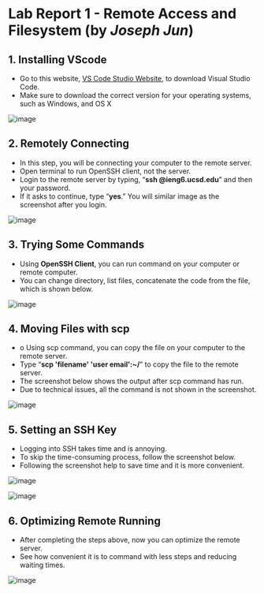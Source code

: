 # Lab Report 1 - Remote Access and Filesystem (by _Joseph Jun_)

## 1. Installing VScode

* Go to this website, [VS Code Studio Website](URL 'https://code.visualstudio.com/'), to download Visual Studio Code. 
* Make sure to download the correct version for your operating systems, such as Windows, and OS X

![image](https://user-images.githubusercontent.com/54129361/193386141-04868c3d-c993-4b45-b4b0-5d51344782ef.png)

## 2. Remotely Connecting
* In this step, you will be connecting your computer to the remote server. 
* Open terminal to run OpenSSH client, not the server. 
* Login to the remote server by typing, “**ssh <ucsd username>@ieng6.ucsd.edu**” and then your password. 
* If it asks to continue, type “**yes**.” You will similar image as the screenshot after you login.

![image](https://user-images.githubusercontent.com/54129361/193386145-b7a72951-a6a4-409d-8b27-910f47a3cbbe.png)

## 3. Trying Some Commands
* Using **OpenSSH Client**, you can run command on your computer or remote computer. 
* You can change directory, list files, concatenate the code from the file, which is shown below.

![image](https://user-images.githubusercontent.com/54129361/193386238-301de2e5-bee6-40cd-9289-1c928497fda0.png)

## 4. Moving Files with scp
* o	Using scp command, you can copy the file on your computer to the remote server. 
* Type “**scp 'filename' 'user email':~/**” to copy the file to the remote server. 
* The screenshot below shows the output after scp command has run.
* Due to technical issues, all the command is not shown in the screenshot.

![image](https://user-images.githubusercontent.com/54129361/193386340-1e8f566b-0b3e-41a4-9c25-cdb0ddbf617e.png)
  
## 5. Setting an SSH Key
* Logging into SSH takes time and is annoying. 
* To skip the time-consuming process, follow the screenshot below. 
* Following the screenshot help to save time and it is more convenient.

![image](https://user-images.githubusercontent.com/54129361/193386346-57826899-afe0-4bbd-be31-e857e3f22ed0.png)

![image](https://user-images.githubusercontent.com/54129361/193386347-5d84a24f-8d04-45e3-b485-7607d6f43f22.png)

## 6. Optimizing Remote Running
* After completing the steps above, now you can optimize the remote server. 
* See how convenient it is to command with less steps and reducing waiting times.

![image](https://user-images.githubusercontent.com/54129361/193386350-25c658f4-e8e1-4552-9d31-7b93d9f1e4af.png)
